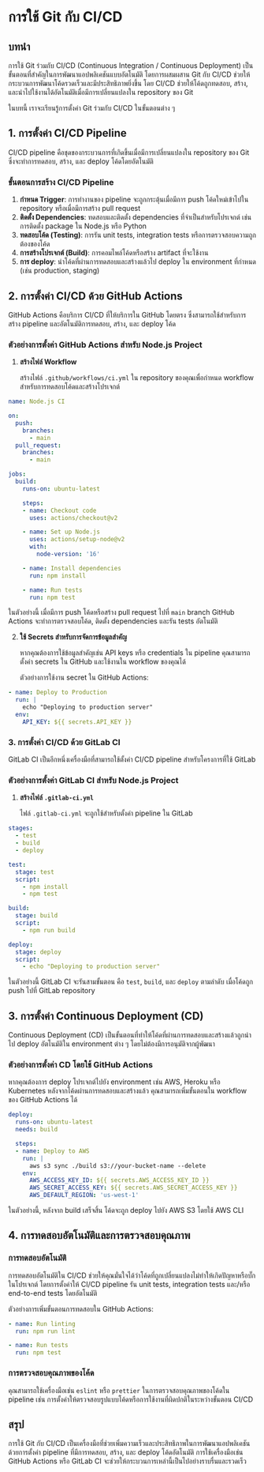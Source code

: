 # การใช้ Git กับ CI/CD

## บทนำ

การใช้ Git ร่วมกับ CI/CD (Continuous Integration / Continuous Deployment) เป็นขั้นตอนที่สำคัญในการพัฒนาแอปพลิเคชันแบบอัตโนมัติ โดยการผสมผสาน Git กับ CI/CD ช่วยให้กระบวนการพัฒนาโค้ดรวดเร็วและมีประสิทธิภาพยิ่งขึ้น โดย CI/CD ช่วยให้โค้ดถูกทดสอบ, สร้าง, และนำไปใช้งานได้อัตโนมัติเมื่อมีการเปลี่ยนแปลงใน repository ของ Git

ในบทนี้ เราจะเรียนรู้การตั้งค่า Git ร่วมกับ CI/CD ในขั้นตอนต่าง ๆ

## 1. การตั้งค่า CI/CD Pipeline

CI/CD pipeline คือชุดของกระบวนการที่เกิดขึ้นเมื่อมีการเปลี่ยนแปลงใน repository ของ Git ซึ่งจะทำการทดสอบ, สร้าง, และ deploy โค้ดโดยอัตโนมัติ

### ขั้นตอนการสร้าง CI/CD Pipeline

1. **กำหนด Trigger**: การทำงานของ pipeline จะถูกกระตุ้นเมื่อมีการ push โค้ดใหม่เข้าไปใน repository หรือเมื่อมีการสร้าง pull request
2. **ติดตั้ง Dependencies**: ทดสอบและติดตั้ง dependencies ที่จำเป็นสำหรับโปรเจกต์ เช่น การติดตั้ง package ใน Node.js หรือ Python
3. **ทดสอบโค้ด (Testing)**: การรัน unit tests, integration tests หรือการตรวจสอบความถูกต้องของโค้ด
4. **การสร้างโปรเจกต์ (Build)**: การคอมไพล์โค้ดหรือสร้าง artifact ที่จะใช้งาน
5. **การ deploy**: นำโค้ดที่ผ่านการทดสอบและสร้างแล้วไป deploy ใน environment ที่กำหนด (เช่น production, staging)

## 2. การตั้งค่า CI/CD ด้วย GitHub Actions

GitHub Actions คือบริการ CI/CD ที่ให้บริการใน GitHub โดยตรง ซึ่งสามารถใช้สำหรับการสร้าง pipeline และอัตโนมัติการทดสอบ, สร้าง, และ deploy โค้ด

### ตัวอย่างการตั้งค่า GitHub Actions สำหรับ Node.js Project

1. **สร้างไฟล์ Workflow**

   สร้างไฟล์ `.github/workflows/ci.yml` ใน repository ของคุณเพื่อกำหนด workflow สำหรับการทดสอบโค้ดและสร้างโปรเจกต์

```yaml
name: Node.js CI

on:
  push:
    branches:
      - main
  pull_request:
    branches:
      - main

jobs:
  build:
    runs-on: ubuntu-latest

    steps:
    - name: Checkout code
      uses: actions/checkout@v2

    - name: Set up Node.js
      uses: actions/setup-node@v2
      with:
        node-version: '16'

    - name: Install dependencies
      run: npm install

    - name: Run tests
      run: npm test
```

ในตัวอย่างนี้ เมื่อมีการ push โค้ดหรือสร้าง pull request ไปที่ `main` branch GitHub Actions จะทำการตรวจสอบโค้ด, ติดตั้ง dependencies และรัน tests อัตโนมัติ

2. **ใช้ Secrets สำหรับการจัดการข้อมูลสำคัญ**

   หากคุณต้องการใช้ข้อมูลสำคัญเช่น API keys หรือ credentials ใน pipeline คุณสามารถตั้งค่า secrets ใน GitHub และใช้งานใน workflow ของคุณได้

   ตัวอย่างการใช้งาน secret ใน GitHub Actions:

```yaml
- name: Deploy to Production
  run: |
    echo "Deploying to production server"
  env:
    API_KEY: ${{ secrets.API_KEY }}
```

### 3. การตั้งค่า CI/CD ด้วย GitLab CI

GitLab CI เป็นอีกหนึ่งเครื่องมือที่สามารถใช้ตั้งค่า CI/CD pipeline สำหรับโครงการที่ใช้ GitLab

### ตัวอย่างการตั้งค่า GitLab CI สำหรับ Node.js Project

1. **สร้างไฟล์ `.gitlab-ci.yml`**

   ไฟล์ `.gitlab-ci.yml` จะถูกใช้สำหรับตั้งค่า pipeline ใน GitLab

```yaml
stages:
  - test
  - build
  - deploy

test:
  stage: test
  script:
    - npm install
    - npm test

build:
  stage: build
  script:
    - npm run build

deploy:
  stage: deploy
  script:
    - echo "Deploying to production server"
```

ในตัวอย่างนี้ GitLab CI จะรันสามขั้นตอน คือ `test`, `build`, และ `deploy` ตามลำดับ เมื่อโค้ดถูก push ไปที่ GitLab repository

## 3. การตั้งค่า Continuous Deployment (CD)

Continuous Deployment (CD) เป็นขั้นตอนที่ทำให้โค้ดที่ผ่านการทดสอบและสร้างแล้วถูกนำไป deploy อัตโนมัติใน environment ต่าง ๆ โดยไม่ต้องมีการอนุมัติจากผู้พัฒนา

### ตัวอย่างการตั้งค่า CD โดยใช้ GitHub Actions

หากคุณต้องการ deploy โปรเจกต์ไปยัง environment เช่น AWS, Heroku หรือ Kubernetes หลังจากโค้ดผ่านการทดสอบและสร้างแล้ว คุณสามารถเพิ่มขั้นตอนใน workflow ของ GitHub Actions ได้

```yaml
deploy:
  runs-on: ubuntu-latest
  needs: build

  steps:
  - name: Deploy to AWS
    run: |
      aws s3 sync ./build s3://your-bucket-name --delete
    env:
      AWS_ACCESS_KEY_ID: ${{ secrets.AWS_ACCESS_KEY_ID }}
      AWS_SECRET_ACCESS_KEY: ${{ secrets.AWS_SECRET_ACCESS_KEY }}
      AWS_DEFAULT_REGION: 'us-west-1'
```

ในตัวอย่างนี้, หลังจาก build เสร็จสิ้น โค้ดจะถูก deploy ไปยัง AWS S3 โดยใช้ AWS CLI

## 4. การทดสอบอัตโนมัติและการตรวจสอบคุณภาพ

### การทดสอบอัตโนมัติ

การทดสอบอัตโนมัติใน CI/CD ช่วยให้คุณมั่นใจได้ว่าโค้ดที่ถูกเปลี่ยนแปลงไม่ทำให้เกิดปัญหาหรือบั๊กในโปรเจกต์ โดยการตั้งค่าให้ CI/CD pipeline รัน unit tests, integration tests และ/หรือ end-to-end tests โดยอัตโนมัติ

ตัวอย่างการเพิ่มขั้นตอนการทดสอบใน GitHub Actions:

```yaml
- name: Run linting
  run: npm run lint

- name: Run tests
  run: npm test
```

### การตรวจสอบคุณภาพของโค้ด

คุณสามารถใช้เครื่องมือเช่น `eslint` หรือ `prettier` ในการตรวจสอบคุณภาพของโค้ดใน pipeline เช่น การตั้งค่าให้ตรวจสอบรูปแบบโค้ดหรือการใช้งานที่ผิดปกติในระหว่างขั้นตอน CI/CD

## สรุป

การใช้ Git กับ CI/CD เป็นเครื่องมือที่ช่วยเพิ่มความเร็วและประสิทธิภาพในการพัฒนาแอปพลิเคชัน ด้วยการตั้งค่า pipeline ที่มีการทดสอบ, สร้าง, และ deploy โค้ดอัตโนมัติ การใช้เครื่องมือเช่น GitHub Actions หรือ GitLab CI จะช่วยให้กระบวนการเหล่านี้เป็นไปอย่างราบรื่นและรวดเร็ว